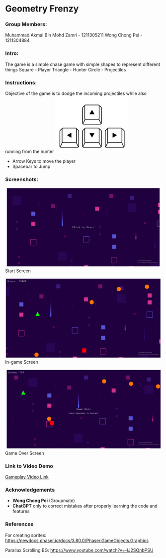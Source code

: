 # Geometry Frenzy

### Group Members:
Muhammad Akmal Bin Mohd Zamri - 1211305211
Wong Chong Pei - 1211304884

### Intro:
The game is a simple chase game with simple shapes to represent different things
Square - Player
Triangle - Hunter
Circle - Projectiles

### Instructions:
Objective of the game is to dodge the incoming projectiles while also running from the hunter
![alt text](image.png)
* Arrow Keys to move the player
* Spacebar to Jump

### Screenshots:
![alt text](image-1.png)
Start Screen

![alt text](image-3.png)
In-game Screen

![alt text](image-2.png)
Game Over Screen

### Link to Video Demo
[Gameplay Video Link](https://youtu.be/qri7e1ZYvIk)

### Acknowledgements
* **Wong Chong Pei** (Groupmate)
* **ChatGPT** only to correct mistakes after properly learning the code and features 

### References
For creating sprites: https://newdocs.phaser.io/docs/3.80.0/Phaser.GameObjects.Graphics

Parallax Scrolling BG: https://www.youtube.com/watch?v=-lJ2SQnbPSU
